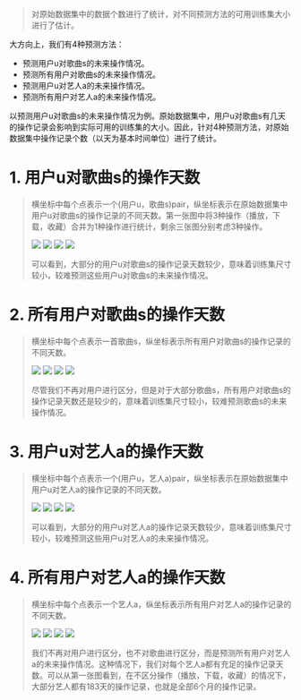  > 对原始数据集中的数据个数进行了统计，对不同预测方法的可用训练集大小进行了估计。
 
 大方向上，我们有4种预测方法： 
 - 预测用户u对歌曲s的未来操作情况。 
 - 预测所有用户对歌曲s的未来操作情况。 
 - 预测用户u对艺人a的未来操作情况。 
 - 预测所有用户对艺人a的未来操作情况。 

以预测用户u对歌曲s的未来操作情况为例。原始数据集中，用户u对歌曲s有几天的操作记录会影响到实际可用的训练集的大小。因此，针对4种预测方法，对原始数据集中操作记录个数（以天为基本时间单位）进行了统计。

# 1. 用户u对歌曲s的操作天数
> 横坐标中每个点表示一个(用户u，歌曲s)pair，纵坐标表示在原始数据集中用户u对歌曲s的操作记录的不同天数。第一张图中将3种操作（播放，下载，收藏）合并为1种操作进行统计，剩余三张图分别考虑3种操作。
>   
> ![](./source/usr_song.jpg)
> ![](./source/usr_song_play.jpg)
> ![](./source/usr_song_download.jpg)
> ![](./source/usr_song_favorite.jpg)
> 
> 可以看到，大部分的用户u对歌曲s的操作记录天数较少，意味着训练集尺寸较小，较难预测这些用户u对歌曲s的未来操作情况。

# 2. 所有用户对歌曲s的操作天数
> 横坐标中每个点表示一首歌曲s，纵坐标表示所有用户对歌曲s的操作记录的不同天数。
>   
> ![](./source/song.jpg)
> ![](./source/song_play.jpg)
> ![](./source/song_download.jpg)
> ![](./source/song_favorite.jpg)
>
> 尽管我们不再对用户进行区分，但是对于大部分歌曲s，所有用户对歌曲s的操作记录天数还是较少的，意味着训练集尺寸较小，较难预测歌曲s的未来操作情况。

# 3. 用户u对艺人a的操作天数
> 横坐标中每个点表示一个(用户u，艺人a)pair，纵坐标表示在原始数据集中用户u对艺人a的操作记录的不同天数。
>   
> ![](./source/usr_artist.jpg)
> ![](./source/usr_artist_play.jpg)
> ![](./source/usr_artist_download.jpg)
> ![](./source/usr_artist_favorite.jpg)
> 
> 可以看到，大部分的用户u对艺人a的操作记录天数较少，意味着训练集尺寸较小，较难预测这些用户u对艺人a的未来操作情况。

# 4. 所有用户对艺人a的操作天数
> 横坐标中每个点表示一个艺人a，纵坐标表示所有用户对艺人a的操作记录的不同天数。
>   
> ![](./source/artist.jpg)
> ![](./source/artist_play.jpg)
> ![](./source/artist_download.jpg)
> ![](./source/artist_favorite.jpg)
>
> 我们不再对用户进行区分，也不对歌曲进行区分，而是预测所有用户对艺人a的未来操作情况。这种情况下，我们对每个艺人a都有充足的操作记录天数。可以从第一张图看到，在不区分操作（播放，下载，收藏）的情况下，大部分艺人都有183天的操作记录，也就是全部6个月的操作记录。


